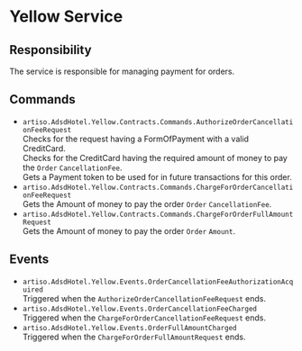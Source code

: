 # Yellow Service

## Responsibility
The service is responsible for managing payment for orders.

## Commands
- `artiso.AdsdHotel.Yellow.Contracts.Commands.AuthorizeOrderCancellationFeeRequest`<br>
  Checks for the request having a FormOfPayment with a valid CreditCard. <br>
  Checks for the CreditCard having the required amount of money to pay the `Order` `CancellationFee`. <br> 
  Gets a Payment token to be used for in future transactions for this order.
- `artiso.AdsdHotel.Yellow.Contracts.Commands.ChargeForOrderCancellationFeeRequest`<br>
  Gets the Amount of money to pay the order `Order` `CancellationFee`.
- `artiso.AdsdHotel.Yellow.Contracts.Commands.ChargeForOrderFullAmountRequest`<br>
  Gets the Amount of money to pay the order `Order` `Amount`.

## Events
- `artiso.AdsdHotel.Yellow.Events.OrderCancellationFeeAuthorizationAcquired`<br>
  Triggered when the `AuthorizeOrderCancellationFeeRequest` ends.
- `artiso.AdsdHotel.Yellow.Events.OrderCancellationFeeCharged`<br>
  Triggered when the `ChargeForOrderCancellationFeeRequest` ends.
- `artiso.AdsdHotel.Yellow.Events.OrderFullAmountCharged`<br>
  Triggered when the `ChargeForOrderFullAmountRequest` ends.
  
